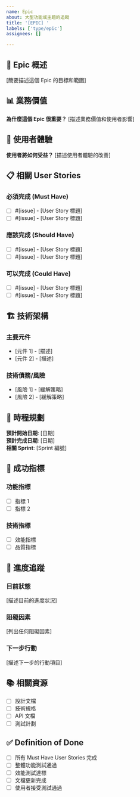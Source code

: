 ```yaml
---
name: Epic
about: 大型功能或主題的追蹤
title: '[EPIC] '
labels: ['type/epic']
assignees: []

---
```


## 🎯 Epic 概述

[簡要描述這個 Epic 的目標和範圍]

## 📊 業務價值

**為什麼這個 Epic 很重要？**
[描述業務價值和使用者影響]

## 🎨 使用者體驗

**使用者將如何受益？**
[描述使用者體驗的改善]

## 📋 相關 User Stories

### 必須完成 (Must Have)
- [ ] #[issue] - [User Story 標題]
- [ ] #[issue] - [User Story 標題]

### 應該完成 (Should Have)
- [ ] #[issue] - [User Story 標題]
- [ ] #[issue] - [User Story 標題]

### 可以完成 (Could Have)
- [ ] #[issue] - [User Story 標題]
- [ ] #[issue] - [User Story 標題]

## 🏗️ 技術架構

### 主要元件
- [元件 1] - [描述]
- [元件 2] - [描述]

### 技術債務/風險
- [風險 1] - [緩解策略]
- [風險 2] - [緩解策略]

## 📅 時程規劃

**預計開始日期**: [日期]  
**預計完成日期**: [日期]  
**相關 Sprint**: [Sprint 編號]

## 📏 成功指標

### 功能指標
- [ ] 指標 1
- [ ] 指標 2

### 技術指標
- [ ] 效能指標
- [ ] 品質指標

## 🔄 進度追蹤

### 目前狀態
[描述目前的進度狀況]

### 阻礙因素
[列出任何阻礙因素]

### 下一步行動
[描述下一步的行動項目]

## 📚 相關資源

- [ ] 設計文檔
- [ ] 技術規格
- [ ] API 文檔
- [ ] 測試計劃

## ✅ Definition of Done

- [ ] 所有 Must Have User Stories 完成
- [ ] 整體功能測試通過
- [ ] 效能測試達標
- [ ] 文檔更新完成
- [ ] 使用者接受測試通過